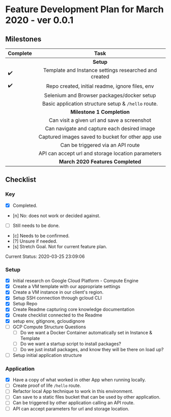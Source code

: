 # Feature Development Plan for March 2020 - ver 0.0.1

## Milestones

| Complete           | Task                                                  |
| ------------------ |:-----------------------------------------------------:|
|                    | **Setup**                                             |
| :heavy_check_mark: | Template and Instance settings researched and created |
| :heavy_check_mark: | Repo created, initial readme, ignore files, env       |
|                    | Selenium and Browser packages/docker setup            |
|                    | Basic application structure setup & `/hello` route.   |
|                    | **Milestone 1 Completion**                            |
|                    | Can visit a given url and save a screenshot           |
|                    | Can navigate and capture each desired image           |
|                    | Captured images saved to bucket for other app use     |
|                    | Can be triggered via an API route                     |
|                    | API can accept url and storage location parameters    |
|                    | **March 2020 Features Completed**                     |

## Checklist

### Key

- [x] Completed.
- [n] No: does not work or decided against.
- [ ] Still needs to be done.
- [c] Needs to be confirmed.
- [?] Unsure if needed.
- [s] Stretch Goal. Not for current feature plan.

Current Status:
2020-03-25 23:09:06
<!-- Ctrl-Shift-I to generate timestamp -->

### Setup

- [x] Initial research on Google Cloud Platform - Compute Engine
- [x] Create a VM template with our appropriate settings
- [x] Create a VM instance in our client's region.
- [x] Setup SSH connection through gcloud CLI
- [x] Setup Repo
- [x] Create Readme capturing core knowledge documentation
- [x] Create checklist connected to the Readme
- [x] setup env, gitignore, gcloudignore
- [ ] GCP Compute Structure Questions
  - [ ] Do we want a Docker Container automatically set in Instance & Template
  - [ ] Do we want a startup script to install packages?
  - [ ] Do we just install packages, and know they will be there on load up?
- [ ] Setup initial application structure

### Application

- [x] Have a copy of what worked in other App when running locally.
- [ ] Create proof of life `/hello` route.
- [ ] Refactor local App technique to work in this environment.
- [ ] Can save to a static files bucket that can be used by other application.
- [ ] Can be triggered by other application calling an API route.
- [ ] API can accept parameters for url and storage location.
